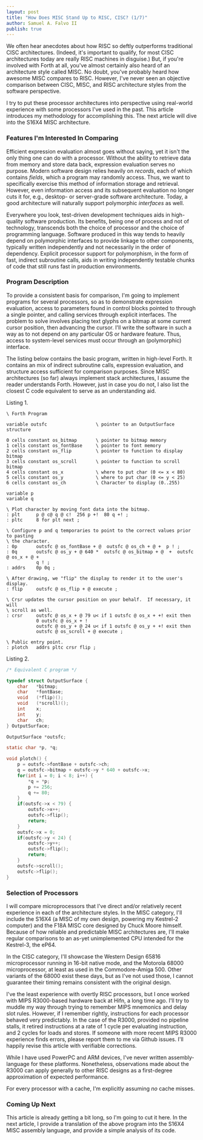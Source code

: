 ```yaml
---
layout: post
title: "How Does MISC Stand Up to RISC, CISC? (1/7)"
author: Samuel A. Falvo II
publish: true
---
```


We often hear anecdotes about how RISC so deftly outperforms traditional CISC architectures.
(Indeed, it's important to qualify, for most CISC architectures today are really RISC machines in disguise.)
But, if you're involved with Forth at all, you've almost certainly also heard of an architecture style called MISC.
No doubt, you've probably heard how awesome MISC compares to RISC.
However, I've never seen an objective comparison between CISC, MISC, and RISC architecture styles from the software perspective.

I try to put these processor architectures into perspective using real-world experience with some processors I've used in the past.
This article introduces my methodology for accomplishing this.
The next article will dive into the S16X4 MISC architecture.

<!-- more -->

### Features I'm Interested In Comparing

Efficient expression evaluation almost goes without saying, yet it isn't the only thing one can do with a processor.
Without the ability to retrieve data from memory and store data back, expression evaluation serves no purpose.
Modern software design relies heavily on *records*, each of which contains *fields*, which a program may randomly access.
Thus, we want to specifically exercise this method of information storage and retrieval.
However, even information access and its subsequent evaluation no longer cuts it for, e.g., desktop- or server-grade software architecture.
Today, a good architecture will naturally support polymorphic *interfaces* as well.

Everywhere you look, test-driven development techniques aids in high-quality software production.
Its benefits, being one of process and not of technology, transcends both the choice of processor and the choice of programming language.
Software produced in this way tends to heavily depend on polymorphic interfaces to provide linkage to other components,
typically written independently and not necessarily in the order of dependency.
Explicit processor support for polymorphism, in the form of fast, indirect subroutine calls,
aids in writing independently testable chunks of code that still runs fast in production environments.

### Program Description

To provide a consistent basis for comparison,
I'm going to implement programs for several processors, so as to demonstrate expression evaluation,
access to parameters found in control blocks pointed to through a single pointer,
and calling services through explicit interfaces.
The problem to solve involves placing text glyphs on a bitmap at some current cursor position, then advancing the cursor.
I'll write the software in such a way as to not depend on any particular OS or hardware feature.
Thus, access to system-level services must occur through an (polymorphic) interface.

The listing below contains the basic program, written in high-level Forth.
It contains an mix of indirect subroutine calls, expression evaluation, and structure access sufficient for comparison purposes. 
Since MISC architectures (so far) always implement stack architectures, I assume the reader understands Forth.
However, just in case you do not, I also list the closest C code equivalent to serve as an understanding aid.

Listing 1.

```
\ Forth Program

variable outsfc                  \ pointer to an OutputSurface structure

0 cells constant os_bitmap       \ pointer to bitmap memory
1 cells constant os_fontBase     \ pointer to font memory
2 cells constant os_flip         \ pointer to function to display bitmap
3 cells constant os_scroll       \ pointer to function to scroll bitmap
4 cells constant os_x            \ where to put char (0 <= x < 80)
5 cells constant os_y            \ where to put char (0 <= y < 25)
6 cells constant os_ch           \ Character to display (0..255)

variable p
variable q

\ Plot character by moving font data into the bitmap.
: plt      p @ c@ q @ c!  256 p +!  80 q +! ;
: pltc     8 for plt next ;

\ Configure p and q temporaries to point to the correct values prior to pasting
\ the character.
: 0p       outsfc @ os_fontBase + @  outsfc @ os_ch + @ +  p ! ;
: 0q       outsfc @ os_y + @ 640 *  outsfc @ os_bitmap + @  +  outsfc @ os_x + @ +
           q ! ;
: addrs    0p 0q ;

\ After drawing, we "flip" the display to render it to the user's display.
: flip     outsfc @ os_flip + @ execute ;

\ Crsr updates the cursor position on your behalf.  If necessary, it will
\ scroll as well.
: crsr     outsfc @ os_x + @ 79 u< if 1 outsfc @ os_x + +! exit then
           0 outsfc @ os_x + !
           outsfc @ os_y + @ 24 u< if 1 outsfc @ os_y + +! exit then
           outsfc @ os_scroll + @ execute ;

\ Public entry point.
: plotch   addrs pltc crsr flip ;
```

Listing 2.

```c
/* Equivalent C program */

typedef struct OutputSurface {
    char   *bitmap;
    char   *fontBase;
    void   (*flip)();
    void   (*scroll)();
    int    x;
    int    y;
    char   ch;
} OutputSurface;

OutputSurface *outsfc;

static char *p, *q;

void plotch() {
    p = outsfc->fontBase + outsfc->ch;
    q = outsfc->bitmap + outsfc->y * 640 + outsfc->x;
    for(int i = 0; i < 8; i++) {
        *q = *p;
        p += 256;
        q += 80;
    }
    if(outsfc->x < 79) {
        outsfc->x++;
        outsfc->flip();
        return;
    }
    outsfc->x = 0;
    if(outsfc->y < 24) {
        outsfc->y++;
        outsfc->flip();
        return;
    }
    outsfc->scroll();
    outsfc->flip();
}
```

### Selection of Processors

I will compare microprocessors that I've direct and/or relatively recent experience in each of the architecture styles.
In the MISC category, I'll include the S16X4 (a MISC of my own design, powering my Kestrel-2 computer) and the F18A MISC core designed by Chuck Moore himself.
Because of how reliable and predictable MISC architectures are, I'll make regular comparisons to an as-yet unimplemented CPU intended for the Kestrel-3, the eP64.

In the CISC category, I'll showcase the Western Design 65816 microprocessor running in 16-bit native mode, and
the Motorola 68000 microprocessor, at least as used in the Commodore-Amiga 500.
Other variants of the 68000 exist these days, but as I've not used those, I cannot guarantee their timing remains consistent with the original design.

I've the least experience with overtly RISC processors, but I once worked with MIPS R3000-based hardware back at Hifn, a long time ago.
I'll try to muddle my way through trying to remember MIPS mnemonics and delay slot rules.
However, if I remember rightly, instructions for each processor behaved very predictably.
In the case of the R3000, provided no pipeline stalls, it retired instructions at a rate of 1 cycle per evaluating instruction, and 2 cycles for loads and stores.
If someone with more recent MIPS R3000 experience finds errors, please report them to me via Github issues.
I'll happily revise this article with verifiable corrections.

While I have used PowerPC and ARM devices, I've never written assembly-language for these platforms.
Nonetheless, observations made about the R3000 can apply generally to other RISC designs as a first-degree approximation of expected performance.

For every processor with a cache, I'm explicitly assuming *no* cache misses.

### Coming Up Next

This article is already getting a bit long, so I'm going to cut it here.
In the next article, I provide a translation of the above program into the S16X4 MISC assembly language, and provide a simple analysis of its code.

